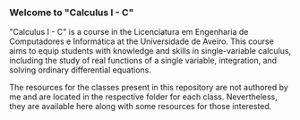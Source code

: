 ### Welcome to "Calculus I - C"

"Calculus I - C" is a course in the Licenciatura em Engenharia de Computadores e Informática at the Universidade de Aveiro. This course aims to equip students with knowledge and skills in single-variable calculus, including the study of real functions of a single variable, integration, and solving ordinary differential equations. 

The resources for the classes present in this repository are not authored by me and are located in the respective folder for each class. Nevertheless, they are available here along with some resources for those interested.